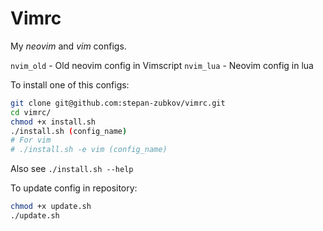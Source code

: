 # Vimrc
My *neovim* and *vim* configs.

`nvim_old` - Old neovim config in Vimscript
`nvim_lua` - Neovim config in lua

To install one of this configs:

```bash
git clone git@github.com:stepan-zubkov/vimrc.git
cd vimrc/
chmod +x install.sh
./install.sh (config_name)
# For vim
# ./install.sh -e vim (config_name)
```

Also see `./install.sh --help`

To update config in repository:

```bash
chmod +x update.sh
./update.sh
```

